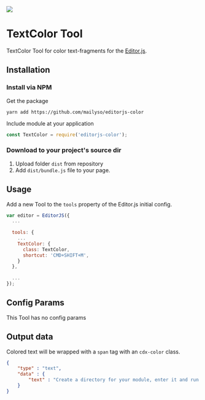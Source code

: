 ![](https://badgen.net/badge/Editor.js/v2.0/blue)

# TextColor Tool

TextColor Tool for color text-fragments for the [Editor.js](https://editorjs.io).

## Installation

### Install via NPM

Get the package

```shell
yarn add https://github.com/mailyso/editorjs-color
```

Include module at your application

```javascript
const TextColor = require('editorjs-color');
```

### Download to your project's source dir

1. Upload folder `dist` from repository
2. Add `dist/bundle.js` file to your page.

## Usage

Add a new Tool to the `tools` property of the Editor.js initial config.

```javascript
var editor = EditorJS({
  ...
  
  tools: {
    ...
    TextColor: {
      class: TextColor,
      shortcut: 'CMD+SHIFT+M',
    }
  },
  
  ...
});
```

## Config Params

This Tool has no config params

## Output data

Colored text will be wrapped with a `span` tag with an `cdx-color` class.

```json
{
    "type" : "text",
    "data" : {
        "text" : "Create a directory for your module, enter it and run <span class=\"cdx-color__yellow\">npm init</span> command."
    }
}
```


